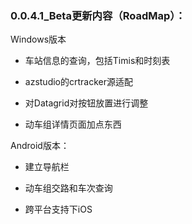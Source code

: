 ### 0.0.4.1_Beta更新内容（RoadMap）：

Windows版本

- 车站信息的查询，包括Timis和时刻表

- azstudio的crtracker源适配
  
- 对Datagrid对按钮放置进行调整

- 动车组详情页面加点东西

Android版本：

- 建立导航栏

- 动车组交路和车次查询

- 跨平台支持下iOS
